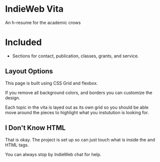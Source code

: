 # IndieWeb Vita

An h-resume for the academic crows

# Included
* Sections for contact, publication, classes, grants, and service. 

## Layout Options

This page is built using CSS Grid and flexbox. 

If you remove all background colors, and borders you can customize the design.

Each topic in the vita is layed out as its own grid so you should be able move around the pieces to highlight what you instutution is looking for.

## I Don't Know HTML

That is okay. The project is set up so can just touch what is inside the <opening> and </closing> HTML tags.

You can always stop by IndieWeb chat for help. 


